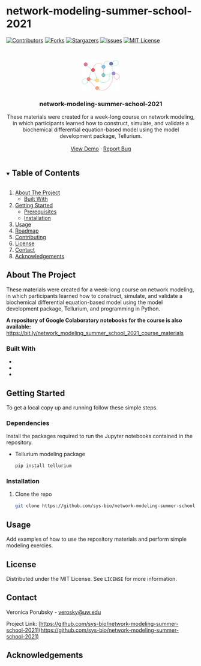 # network-modeling-summer-school-2021

<!-- PROJECT SHIELDS -->
[![Contributors][contributors-shield]][contributors-url]
[![Forks][forks-shield]][forks-url]
[![Stargazers][stars-shield]][stars-url]
[![Issues][issues-shield]][issues-url]
[![MIT License][license-shield]][license-url]



<!-- PROJECT LOGO -->
<br />
<p align="center">
  <a href="https://github.com/sys-bio/network-modeling-summer-school-2021">
    <img src="network1.png" alt="Logo" width="100" height="80">
  </a>

  <h3 align="center">network-modeling-summer-school-2021</h3>

  <p align="center">
    These materials were created for a week-long course on network modeling, 
in which participants learned how to construct, simulate, and validate a 
biochemical differential equation-based model using the model 
development package, Tellurium.

<br />
<br />
<a href="https://github.com/vporubsky/network-modeling-summer-school">View Demo</a>
·
<a href="https://github.com/vporubsky/network-modeling-summer-school/issues">Report Bug</a>

</p>
</p>



<!-- TABLE OF CONTENTS -->
<details open="open">
  <summary><h2 style="display: inline-block">Table of Contents</h2></summary>
  <ol>
    <li>
      <a href="#about-the-project">About The Project</a>
      <ul>
        <li><a href="#built-with">Built With</a></li>
      </ul>
    </li>
    <li>
      <a href="#getting-started">Getting Started</a>
      <ul>
        <li><a href="#prerequisites">Prerequisites</a></li>
        <li><a href="#installation">Installation</a></li>
      </ul>
    </li>
    <li><a href="#usage">Usage</a></li>
    <li><a href="#roadmap">Roadmap</a></li>
    <li><a href="#contributing">Contributing</a></li>
    <li><a href="#license">License</a></li>
    <li><a href="#contact">Contact</a></li>
    <li><a href="#acknowledgements">Acknowledgements</a></li>
  </ol>
</details>



<!-- ABOUT THE PROJECT -->
## About The Project

These materials were created for a week-long course on network modeling, 
in which participants learned how to construct, simulate, and validate a 
biochemical differential equation-based model using the model 
development package, Tellurium, and programming in Python. 

**A repository of Google Colaboratory notebooks for the course is also available:**
https://bit.ly/network_modeling_summer_school_2021_course_materials

### Built With

* []()
* []()
* []()



<!-- GETTING STARTED -->
## Getting Started

To get a local copy up and running follow these simple steps.

### Dependencies

Install the packages required to run the Jupyter notebooks contained in the repository.
* Tellurium modeling package
  ```sh
  pip install tellurium
  ```

### Installation

1. Clone the repo
   ```sh
   git clone https://github.com/sys-bio/network-modeling-summer-school-2021.git
   ```



<!-- USAGE EXAMPLES -->
## Usage

Add examples of how to use the repository materials and perform simple modeling exercies.


<!-- LICENSE -->
## License

Distributed under the MIT License. See `LICENSE` for more information.



<!-- CONTACT -->
## Contact

Veronica Porubsky - verosky@uw.edu

Project Link: [https://github.com/sys-bio/network-modeling-summer-school-2021](https://github.com/sys-bio/network-modeling-summer-school-2021)

<!-- ACKNOWLEDGEMENTS -->
## Acknowledgements




<!-- MARKDOWN LINKS & IMAGES -->
<!-- https://www.markdownguide.org/basic-syntax/#reference-style-links -->
[contributors-shield]: https://img.shields.io/github/contributors/github_username/repo.svg?style=for-the-badge
[contributors-url]: https://github.com/sys-bio/network-modeling-summer-school-2021/graphs/contributors
[forks-shield]: https://img.shields.io/github/forks/github_username/repo.svg?style=for-the-badge
[forks-url]: https://github.com/sys-bio/network-modeling-summer-school-2021/network/members
[stars-shield]: https://img.shields.io/github/stars/github_username/repo.svg?style=for-the-badge
[stars-url]: https://github.com/sys-bio/network-modeling-summer-school-2021/stargazers
[issues-shield]: https://img.shields.io/github/issues/github_username/repo.svg?style=for-the-badge
[issues-url]: https://github.com/sys-bio/network-modeling-summer-school-2021/issues
[license-shield]: https://img.shields.io/github/license/github_username/repo.svg?style=for-the-badge
[license-url]: https://github.com/sys-bio/network-modeling-summer-school-2021/blob/master/LICENSE.txt
